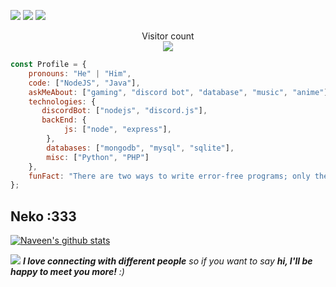 [![](https://img.shields.io/badge/___Facebook-ltin.dev-0458FB?style=for-the-badge&logo=facebook)](https://www.facebook.com/ltin.dev/)
[![](https://img.shields.io/badge/__Discord-CCS__LT%239103-0147FB?style=for-the-badge&logo=discord)](https://discord.com)
[![](https://img.shields.io/badge/__Gmail-ngolamtinzk@gmail.com-FB5A00?style=for-the-badge&logo=gmail)](https://mail.google.com/mail/u/0/?tab=km#inbox)

<p align="center"> 
  Visitor count<br>
  <img src="https://profile-counter.glitch.me/ccs-lt/count.svg" />
</p>



```javascript
const Profile = {
    pronouns: "He" | "Him",
    code: ["NodeJS", "Java"],
    askMeAbout: ["gaming", "discord bot", "database", "music", "anime"],
    technologies: {
       discordBot: ["nodejs", "discord.js"],
       backEnd: {
            js: ["node", "express"],
        },
        databases: ["mongodb", "mysql", "sqlite"],
        misc: ["Python", "PHP"]
    },
    funFact: "There are two ways to write error-free programs; only the third one works"
};
```
## Neko :333

[![Naveen's github stats](https://github-readme-stats.vercel.app/api?username=ccs-lt&show_icons=true&theme=cobalt&count_private=true&hide=["contribs","issues"])](https://github.com/ccs-lt)

<img src="https://i.imgur.com/eGnlydv.gif"> <em><b>I love connecting with different people</b> so if you want to say <b>hi, I'll be happy to meet you more!</b> :)</em>
